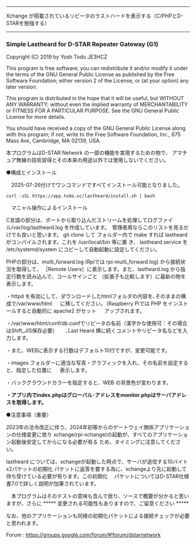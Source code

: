 ***************************************************************************************
   Xchange が搭載されているリピータのラストハードを表示する（C/PHPとD-STARを勉強する）
***************************************************************************************

<h3>Simple Lastheard for D-STAR Repeater Gateway (G1)</h3>
Copyright (C) 2019 by Yosh Todo JE3HCZ

  This program is free software; you can redistribute it and/or modify
  it under the terms of the GNU General Public License as published by
  the Free Software Foundation; either version 2 of the License, or
  (at your option) any later version.

  This program is distributed in the hope that it will be useful,
  but WITHOUT ANY WARRANTY; without even the implied warranty of
  MERCHANTABILITY or FITNESS FOR A PARTICULAR PURPOSE.  See the
  GNU General Public License for more details.

  You should have received a copy of the GNU General Public License
  along with this program; if not, write to the Free Software
  Foundation, Inc., 675 Mass Ave, Cambridge, MA 02139, USA.

  本プログラムはD-STAR Network の一部の機能を実現するための物で、
  アマチュア無線の技術習得とその本来の用途以外では使用しないでください。


●構成とインストール

　2025-07-26付けでワンコマンドですべてインストール可能となりました。

	curl -sSL https://app.todo.vc/lastheard/install.sh | bash


　マニャル操作によるインストール
	
  C言語の部分は、ポートから取り込んだストリームを処理してログファイル/var/log/lastheard.log
  を作成しています。　管理者用ならこのリストを見るだけでも良いと思います。  git clone して
  フォルダー内で make すれば lastheard がコンパイルされます。これを /usr/local/bin 等に置
  き、 lastheard.service を /etc/systemd/system にコピーして自動起動に設定してください。
	
  PHPの部分は、multi_forward.log (Rpiでは rpi-multi_forward.log) から接続状況を取得して、
 ［Remote Users］に表示します。また、lastheard.log から指定行数を読み込んで、コールサインごと
 （拡張子も比較します）に最新の物を表示します。

  ・httpd を有効にして、ダウンロードしたhtmlフォルダの内容を､そのままの構成で/var/www/html
　  に移してください。（Raspberry Piでは PHP をインストールすると自動的に apache2 がセット
　  アップされます。

  ・/var/www/html/conf/db.confでリピータの名前（漢字かな使用可：その場合はShift_JIS保存必要）
　  ､Last Heard 横に続くコメントやリピータ名などを入力します。　

  ・また、WEBに表示する行数はデフォルト10行ですが、変更可能です。

  ・images フォルダーに適当な写真・グラフィックを入れ、その名前を設定すると、指定した位置に
　  表示します。

  ・バックグラウンドカラーを指定すると、WEB の背景色が変わります。

 <b>・アプリ内でindex.phpはグローバル･アドレスをmonitor.phpはサーバアドレスを取得します。</b>


●注意事項（重要）

  2023年の法令改正に伴う、2024年初等からのゲートウェイ関係アプリケーションの仕様変更に依り
  xchange(rpi-xchange)の起動が、すべてのアプリケーション起動後安定してからになる必要が有る
  ため、タイミングに注意してください。

  lastheard については、xchangeが起動した時点で、サーバが送信する10バイトx2パケットの初期化
  パケットに返答を要する為に、xchangeより先に起動して待ち受けている必要が有ります。この初期化
　パケットについてはD-STAR仕様書7.0で詳しく説明が加筆されています。

　本プログラムはそのテストの意味も含んで居り、ソースで概要が分かると思いますが、さらに
  *****  変更される可能性もありますので、ご留意ください *****

  なお、他のアプリケーションも同様の初期化パケットによる接続チェックが必要と思われます。

  Forum : https://groups.google.com/forum/#!forum/dstarnetwork
